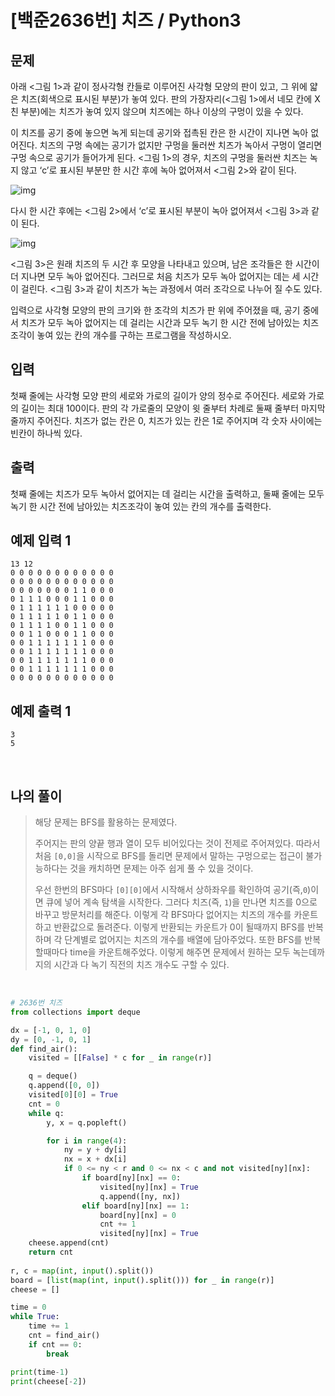 # [백준2636번] 치즈 / Python3

## 문제

아래 <그림 1>과 같이 정사각형 칸들로 이루어진 사각형 모양의 판이 있고, 그 위에 얇은 치즈(회색으로 표시된 부분)가 놓여 있다. 판의 가장자리(<그림 1>에서 네모 칸에 X친 부분)에는 치즈가 놓여 있지 않으며 치즈에는 하나 이상의 구멍이 있을 수 있다.

이 치즈를 공기 중에 놓으면 녹게 되는데 공기와 접촉된 칸은 한 시간이 지나면 녹아 없어진다. 치즈의 구멍 속에는 공기가 없지만 구멍을 둘러싼 치즈가 녹아서 구멍이 열리면 구멍 속으로 공기가 들어가게 된다. <그림 1>의 경우, 치즈의 구멍을 둘러싼 치즈는 녹지 않고 ‘c’로 표시된 부분만 한 시간 후에 녹아 없어져서 <그림 2>와 같이 된다.

![img](https://onlinejudgeimages.s3-ap-northeast-1.amazonaws.com/upload/images/BPOxvQj6Ys.jpg)

다시 한 시간 후에는 <그림 2>에서 ‘c’로 표시된 부분이 녹아 없어져서 <그림 3>과 같이 된다.

![img](https://onlinejudgeimages.s3-ap-northeast-1.amazonaws.com/upload/images/e3BJaDrJjITZ.png)

<그림 3>은 원래 치즈의 두 시간 후 모양을 나타내고 있으며, 남은 조각들은 한 시간이 더 지나면 모두 녹아 없어진다. 그러므로 처음 치즈가 모두 녹아 없어지는 데는 세 시간이 걸린다. <그림 3>과 같이 치즈가 녹는 과정에서 여러 조각으로 나누어 질 수도 있다.

입력으로 사각형 모양의 판의 크기와 한 조각의 치즈가 판 위에 주어졌을 때, 공기 중에서 치즈가 모두 녹아 없어지는 데 걸리는 시간과 모두 녹기 한 시간 전에 남아있는 치즈조각이 놓여 있는 칸의 개수를 구하는 프로그램을 작성하시오.

## 입력

첫째 줄에는 사각형 모양 판의 세로와 가로의 길이가 양의 정수로 주어진다. 세로와 가로의 길이는 최대 100이다. 판의 각 가로줄의 모양이 윗 줄부터 차례로 둘째 줄부터 마지막 줄까지 주어진다. 치즈가 없는 칸은 0, 치즈가 있는 칸은 1로 주어지며 각 숫자 사이에는 빈칸이 하나씩 있다.

## 출력

첫째 줄에는 치즈가 모두 녹아서 없어지는 데 걸리는 시간을 출력하고, 둘째 줄에는 모두 녹기 한 시간 전에 남아있는 치즈조각이 놓여 있는 칸의 개수를 출력한다.

## 예제 입력 1

```
13 12
0 0 0 0 0 0 0 0 0 0 0 0
0 0 0 0 0 0 0 0 0 0 0 0
0 0 0 0 0 0 0 1 1 0 0 0
0 1 1 1 0 0 0 1 1 0 0 0
0 1 1 1 1 1 1 0 0 0 0 0
0 1 1 1 1 1 0 1 1 0 0 0
0 1 1 1 1 0 0 1 1 0 0 0
0 0 1 1 0 0 0 1 1 0 0 0
0 0 1 1 1 1 1 1 1 0 0 0
0 0 1 1 1 1 1 1 1 0 0 0
0 0 1 1 1 1 1 1 1 0 0 0
0 0 1 1 1 1 1 1 1 0 0 0
0 0 0 0 0 0 0 0 0 0 0 0
```

## 예제 출력 1

```
3
5
```

<br>

## 나의 풀이

> 해당 문제는 BFS를 활용하는 문제였다.
>
> 주어지는 판의 양끝 행과 열이 모두 비어있다는 것이 전제로 주어져있다. 따라서 처음 `[0,0]`을 시작으로 BFS를 돌리면 문제에서 말하는 구멍으로는 접근이 불가능하다는 것을 캐치하면 문제는 아주 쉽게 풀 수 있을 것이다. 
>
> 우선 한번의 BFS마다 `[0][0]`에서 시작해서 상하좌우를 확인하여 공기(즉,`0`)이면 큐에 넣어 계속 탐색을 시작한다. 그러다 치즈(즉, `1`)을 만나면 치즈를 0으로 바꾸고 방문처리를 해준다. 이렇게 각 BFS마다 없어지는 치즈의 개수를 카운트하고 반환값으로 돌려준다. 이렇게 반환되는 카운트가 0이 될때까지 BFS를 반복하며 각 단계별로 없어지는 치즈의 개수를 배열에 담아주었다. 또한 BFS를 반복할때마다 time을 카운트해주었다. 이렇게 해주면 문제에서 원하는 모두 녹는데까지의 시간과 다 녹기 직전의 치즈 개수도 구할 수 있다.

<br>

```python
# 2636번 치즈
from collections import deque

dx = [-1, 0, 1, 0]
dy = [0, -1, 0, 1]
def find_air():
    visited = [[False] * c for _ in range(r)]

    q = deque()
    q.append([0, 0])
    visited[0][0] = True
    cnt = 0
    while q:
        y, x = q.popleft()

        for i in range(4):
            ny = y + dy[i]
            nx = x + dx[i]
            if 0 <= ny < r and 0 <= nx < c and not visited[ny][nx]:
                if board[ny][nx] == 0:
                    visited[ny][nx] = True
                    q.append([ny, nx])
                elif board[ny][nx] == 1:
                    board[ny][nx] = 0
                    cnt += 1
                    visited[ny][nx] = True
    cheese.append(cnt)
    return cnt
                
r, c = map(int, input().split())
board = [list(map(int, input().split())) for _ in range(r)]
cheese = []

time = 0
while True:
    time += 1
    cnt = find_air()
    if cnt == 0:
        break

print(time-1)
print(cheese[-2])

```

